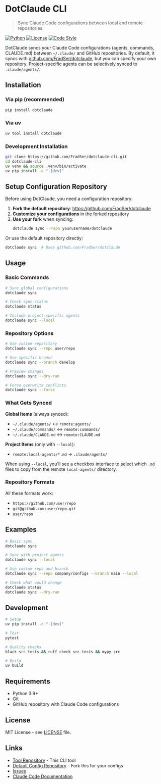 # DotClaude CLI

> Sync Claude Code configurations between local and remote repositories

[![Python](https://img.shields.io/badge/python-3.9+-blue.svg)](https://www.python.org/downloads/)
[![License](https://img.shields.io/badge/license-MIT-green.svg)](LICENSE)
[![Code Style](https://img.shields.io/badge/code%20style-black-black.svg)](https://github.com/psf/black)

DotClaude syncs your Claude Code configurations (agents, commands, CLAUDE.md) between `~/.claude/` and GitHub repositories. By default, it syncs with [github.com/FradSer/dotclaude](https://github.com/FradSer/dotclaude), but you can specify your own repository. Project-specific agents can be selectively synced to `.claude/agents/`.

## Installation

### Via pip (recommended)
```bash
pip install dotclaude
```

### Via uv
```bash
uv tool install dotclaude
```

### Development Installation
```bash
git clone https://github.com/FradSer/dotclaude-cli.git
cd dotclaude-cli
uv venv && source .venv/bin/activate
uv pip install -e ".[dev]"
```

## Setup Configuration Repository

Before using DotClaude, you need a configuration repository:

1. **Fork the default repository**: https://github.com/FradSer/dotclaude
2. **Customize your configurations** in the forked repository
3. **Use your fork** when syncing:
   ```bash
   dotclaude sync --repo yourusername/dotclaude
   ```

Or use the default repository directly:
```bash
dotclaude sync  # Uses github.com/FradSer/dotclaude
```

## Usage

### Basic Commands

```bash
# Sync global configurations
dotclaude sync

# Check sync status
dotclaude status

# Include project-specific agents
dotclaude sync --local
```

### Repository Options

```bash
# Use custom repository
dotclaude sync --repo user/repo

# Use specific branch
dotclaude sync --branch develop

# Preview changes
dotclaude sync --dry-run

# Force overwrite conflicts
dotclaude sync --force
```

### What Gets Synced

**Global Items** (always synced):
- `~/.claude/agents/` ↔ `remote:agents/`
- `~/.claude/commands/` ↔ `remote:commands/`
- `~/.claude/CLAUDE.md` ↔ `remote:CLAUDE.md`

**Project Items** (only with `--local`):
- `remote:local-agents/*.md` → `.claude/agents/`

When using `--local`, you'll see a checkbox interface to select which `.md` files to copy from the remote `local-agents/` directory.

### Repository Formats

All these formats work:
- `https://github.com/user/repo`
- `git@github.com:user/repo.git`
- `user/repo`

## Examples

```bash
# Basic sync
dotclaude sync

# Sync with project agents
dotclaude sync --local

# Use custom repo and branch
dotclaude sync --repo company/configs --branch main --local

# Check what would change
dotclaude status
dotclaude sync --dry-run
```

## Development

```bash
# Setup
uv pip install -e ".[dev]"

# Test
pytest

# Quality checks
black src tests && ruff check src tests && mypy src

# Build
uv build
```

## Requirements

- Python 3.9+
- Git
- GitHub repository with Claude Code configurations

## License

MIT License - see [LICENSE](LICENSE) file.

## Links

- [Tool Repository](https://github.com/FradSer/dotclaude-cli) - This CLI tool
- [Default Config Repository](https://github.com/FradSer/dotclaude) - Fork this for your configs
- [Issues](https://github.com/FradSer/dotclaude-cli/issues)
- [Claude Code Documentation](https://docs.anthropic.com/claude/docs)